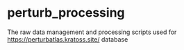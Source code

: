 # perturb_processing
The raw data management and processing scripts used for https://perturbatlas.kratoss.site/ database
